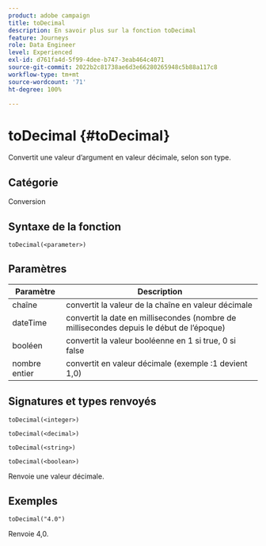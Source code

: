 ```yaml
---
product: adobe campaign
title: toDecimal
description: En savoir plus sur la fonction toDecimal
feature: Journeys
role: Data Engineer
level: Experienced
exl-id: d761fa4d-5f99-4dee-b747-3eab464c4071
source-git-commit: 2022b2c81738ae6d3e66280265948c5b88a117c8
workflow-type: tm+mt
source-wordcount: '71'
ht-degree: 100%

---
```


# toDecimal {#toDecimal}

Convertit une valeur d’argument en valeur décimale, selon son type.

## Catégorie

Conversion

## Syntaxe de la fonction

`toDecimal(<parameter>)`

## Paramètres

| Paramètre | Description |
|--- |--- |
| chaîne | convertit la valeur de la chaîne en valeur décimale |
| dateTime | convertit la date en millisecondes (nombre de millisecondes depuis le début de l’époque) |
| booléen | convertit la valeur booléenne en 1 si true, 0 si false |
| nombre entier | convertit en valeur décimale (exemple :1 devient 1,0) |

## Signatures et types renvoyés

`toDecimal(<integer>)`

`toDecimal(<decimal>)`

`toDecimal(<string>)`

`toDecimal(<boolean>)`

Renvoie une valeur décimale.

## Exemples

`toDecimal("4.0")`

Renvoie 4,0.
